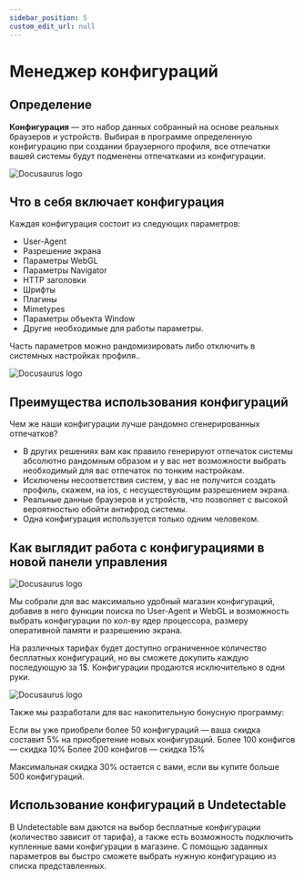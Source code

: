 ```yaml
---
sidebar_position: 5
custom_edit_url: null
---
```


# Менеджер конфигураций

## Определение

**Конфигурация** — это набор данных собранный на основе реальных браузеров и устройств. Выбирая в программе определенную конфигурацию при создании браузерного профиля, все отпечатки вашей системы будут подменены отпечатками из конфигурации.

![Docusaurus logo](/img/rus/sw/configuration-store-3.png)

## Что в себя включает конфигурация

Каждая конфигурация состоит из следующих параметров: 

- User-Agent
- Разрешение экрана
- Параметры WebGL 
- Параметры Navigator 
- HTTP заголовки
- Шрифты 
- Плагины
- Mimetypes 
- Параметры объекта Window 
- Другие необходимые для работы параметры.

Часть параметров можно рандомизировать либо отключить в системных настройках профиля..

![Docusaurus logo](/img/rus/sw/hardware-fingerpeints.png)

## Преимущества использования конфигураций

Чем же наши конфигурации лучше рандомно сгенерированных отпечатков?

- В других решениях вам как правило генерируют отпечаток системы абсолютно рандомным образом и у вас нет возможности выбрать необходимый для вас отпечаток по тонким настройкам.
- Исключены несоответствия систем, у вас не получится создать профиль, скажем, на ios, с несуществующим разрешением экрана.
- Реальные данные браузеров и устройств, что позволяет с высокой вероятностью обойти антифрод системы.
- Одна конфигурация используется только одним человеком.

## Как выглядит работа с конфигурациями в новой панели управления

![Docusaurus logo](/img/rus/sw/configuration-store-1.png)

Мы собрали для вас максимально удобный магазин конфигураций, добавив в него функции поиска по User-Agent и WebGL и возможность выбрать конфигурации по кол-ву ядер процессора, размеру оперативной памяти и разрешению экрана. 

На различных тарифах будет доступно ограниченное количество бесплатных конфигураций, но вы сможете докупить каждую последующую за 1$. Конфигурации продаются исключительно в одни руки. 

![Docusaurus logo](/img/rus/sw/configuration-store-2.png)

Также мы разработали для вас накопительную бонусную программу: 

Если вы уже приобрели более 50 конфигураций — ваша скидка составит 5% на приобретение новых конфигураций.
Более 100 конфигов — скидка 10%
Более 200 конфигов — скидка 15%

Максимальная скидка 30% остается с вами, если вы купите больше 500 конфигураций.

## Использование конфигураций в Undetectable

В Undetectable вам даются на выбор бесплатные конфигурации (количество зависит от тарифа), а также есть возможность подключить купленные вами конфигурации в магазине. С помощью заданных параметров вы быстро сможете выбрать нужную конфигурацию из списка представленных.
